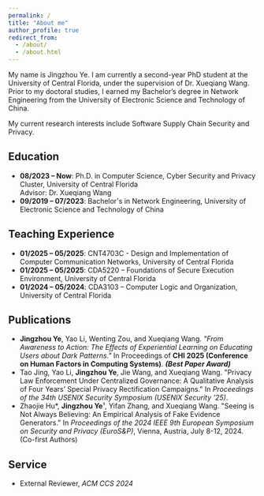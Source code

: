 ```yaml
---
permalink: /
title: "About me"
author_profile: true
redirect_from: 
  - /about/
  - /about.html
---
```


My name is Jingzhou Ye. I am currently a second-year PhD student at the University of Central Florida, under the supervision of Dr. Xueqiang Wang. Prior to my doctoral studies, I earned my Bachelor’s degree in Network Engineering from the University of Electronic Science and Technology of China.

My current research interests include Software Supply Chain Security and Privacy.




## Education
- **08/2023 – Now**: Ph.D. in Computer Science, Cyber Security and Privacy Cluster, University of Central Florida  
  Advisor: Dr. Xueqiang Wang
- **09/2019 – 07/2023**: Bachelor's in Network Engineering, University of Electronic Science and Technology of China

## Teaching Experience
- **01/2025 – 05/2025**: CNT4703C - Design and Implementation of Computer Communication Networks, University of Central Florida
- **01/2025 – 05/2025**: CDA5220 – Foundations of Secure Execution Environment, University of Central Florida
- **01/2024 – 05/2024**: CDA3103 – Computer Logic and Organization, University of Central Florida

## Publications
- **Jingzhou Ye**, Yao Li, Wenting Zou, and Xueqiang Wang. *"From Awareness to Action: The Effects of Experiential Learning on Educating Users about Dark Patterns."* In Proceedings of **CHI 2025 (Conference on Human Factors in Computing Systems)**. **_(Best Paper Award)_**  
- Tao Jing, Yao Li, **Jingzhou Ye**, Jie Wang, and Xueqiang Wang. "Privacy Law Enforcement Under Centralized Governance: A Qualitative Analysis of Four Years’ Special Privacy Rectification Campaigns." In *Proceedings of the 34th USENIX Security Symposium (USENIX Security '25)*.
- Zhaojie Hu*, **Jingzhou Ye**¹, Yifan Zhang, and Xueqiang Wang. "Seeing is Not Always Believing: An Empirical Analysis of Fake Evidence Generators." In *Proceedings of the 2024 IEEE 9th European Symposium on Security and Privacy (EuroS&P)*, Vienna, Austria, July 8-12, 2024. (Co-first Authors)



## Service
- External Reviewer, *ACM CCS 2024*
